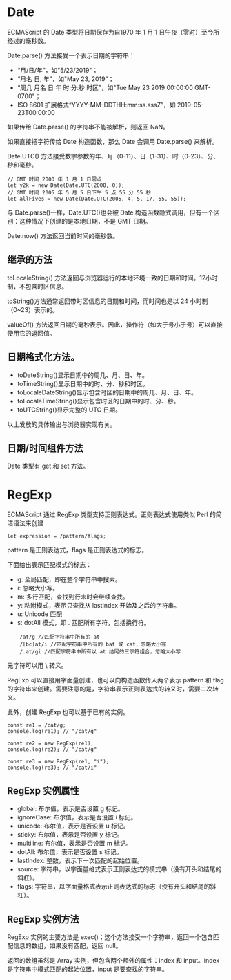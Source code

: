 # Date

ECMAScript 的 Date 类型将日期保存为自1970 年 1 月 1 日午夜（零时）至今所经过的毫秒数。

Date.parse() 方法接受一个表示日期的字符串：
- “月/日/年”，如"5/23/2019"；
- “月名 日, 年”，如"May 23, 2019"；
- “周几 月名 日 年 时:分:秒 时区”，如"Tue May 23 2019 00:00:00 GMT-0700"；
- ISO 8601 扩展格式“YYYY-MM-DDTHH:mm:ss.sssZ”，如 2019-05-23T00:00:00

如果传给 Date.parse() 的字符串不能被解析，则返回 NaN。

如果直接把字符传给 Date 构造函数，那么 Date 会调用 Date.parse() 来解析。

Date.UTC() 方法接受数字参数的年、月（0-11）、日（1-31）、时（0-23）、分、秒和毫秒。

    // GMT 时间 2000 年 1 月 1 日零点
    let y2k = new Date(Date.UTC(2000, 0)); 
    // GMT 时间 2005 年 5 月 5 日下午 5 点 55 分 55 秒
    let allFives = new Date(Date.UTC(2005, 4, 5, 17, 55, 55));

与 Date.parse()一样，Date.UTC()也会被 Date 构造函数隐式调用，但有一个区别：这种情况下创建的是本地日期，不是 GMT 日期。

Date.now() 方法返回当前时间的毫秒数。

## 继承的方法

toLocaleString() 方法返回与浏览器运行的本地环境一致的日期和时间。12小时制，不包含时区信息。

toString()方法通常返回带时区信息的日期和时间，而时间也是以 24 小时制（0~23）表示的。

valueOf() 方法返回日期的毫秒表示。因此，操作符（如大于号小于号）可以直接使用它的返回值。

## 日期格式化方法。

- toDateString()显示日期中的周几、月、日、年。
-  toTimeString()显示日期中的时、分、秒和时区。
-  toLocaleDateString()显示包含时区的日期中的周几、月、日、年。
-  toLocaleTimeString()显示包含时区的日期中的时、分、秒。
-  toUTCString()显示完整的 UTC 日期。

以上发放的具体输出与浏览器实现有关。

## 日期/时间组件方法

Date 类型有 get 和 set 方法。

# RegExp

ECMAScript 通过 RegExp 类型支持正则表达式。正则表达式使用类似 Perl 的简洁语法来创建

    let expression = /pattern/flags; 

pattern 是正则表达式，flags 是正则表达式的标志。

下面给出表示匹配模式的标志：

- g: 全局匹配，即在整个字符串中搜索。
- i: 忽略大小写。
- m: 多行匹配，查找到行末时会继续查找。
- y: 粘附模式，表示只查找从 lastIndex 开始及之后的字符串。 
- u: Unicode 匹配
- s: dotAll 模式，即 . 匹配所有字符，包括换行符。
    
```
    /at/g //匹配字符串中所有的 at
    /[bc]at/i //匹配字符串中所有的 bat 或 cat，忽略大小写
    /.at/gi //匹配字符串中所有以 at 结尾的三字符组合，忽略大小写
```

元字符可以用 \ 转义。

RegExp 可以直接用字面量创建，也可以向构造函数传入两个表示 pattern 和 flag 的字符串来创建。需要注意的是，字符串表示正则表达式的转义时，需要二次转义。

此外，创建 RegExp 也可以基于已有的实例。

    const re1 = /cat/g; 
    console.log(re1); // "/cat/g" 

    const re2 = new RegExp(re1); 
    console.log(re2); // "/cat/g"

    const re3 = new RegExp(re1, "i"); 
    console.log(re3); // "/cat/i" 

## RegExp 实例属性

- global: 布尔值，表示是否设置 g 标记。
- ignoreCase: 布尔值，表示是否设置 i 标记。
- unicode: 布尔值，表示是否设置 u 标记。
- sticky: 布尔值，表示是否设置 y 标记。
- multiline: 布尔值，表示是否设置 m 标记。
- dotAll: 布尔值，表示是否设置 s 标记。
- lastIndex: 整数，表示下一次匹配的起始位置。
- source: 字符串，以字面量格式表示正则表达式的模式串（没有开头和结尾的斜杠）。
- flags: 字符串，以字面量格式表示正则表达式的标志（没有开头和结尾的斜杠）。
  
## RegExp 实例方法

RegExp 实例的主要方法是 exec()；这个方法接受一个字符串，返回一个包含匹配信息的数组，如果没有匹配，返回 null。

返回的数组虽然是 Array 实例，但包含两个额外的属性：index 和 input。index 是字符串中模式匹配的起始位置，input 是要查找的字符串。